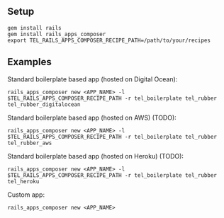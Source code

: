 ## Setup
    gem install rails
    gem install rails_apps_composer
    export TEL_RAILS_APPS_COMPOSER_RECIPE_PATH=/path/to/your/recipes

## Examples

Standard boilerplate based app (hosted on Digital Ocean):

    rails_apps_composer new <APP_NAME> -l $TEL_RAILS_APPS_COMPOSER_RECIPE_PATH -r tel_boilerplate tel_rubber tel_rubber_digitalocean

 Standard boilerplate based app (hosted on AWS) (TODO):

    rails_apps_composer new <APP_NAME> -l $TEL_RAILS_APPS_COMPOSER_RECIPE_PATH -r tel_boilerplate tel_rubber tel_rubber_aws

Standard boilerplate based app (hosted on Heroku) (TODO):

    rails_apps_composer new <APP_NAME> -l $TEL_RAILS_APPS_COMPOSER_RECIPE_PATH -r tel_boilerplate tel_rubber tel_heroku

Custom app:

    rails_apps_composer new <APP_NAME>